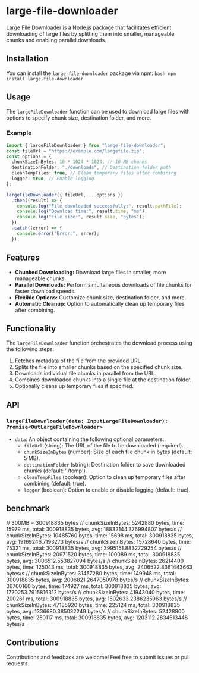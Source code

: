 # large-file-downloader

Large File Downloader is a Node.js package that facilitates efficient downloading of large files by splitting them into smaller, manageable chunks and enabling parallel downloads.

## Installation

You can install the `large-file-downloader` package via npm: `bash npm install large-file-downloader`

## Usage

The `largeFileDownloader` function can be used to download large files with options to specify chunk size, destination folder, and more.

### Example

```typescript
import { largeFileDownloader } from "large-file-downloader";
const fileUrl = "https://example.com/largefile.zip";
const options = {
  chunkSizeInBytes: 10 * 1024 * 1024, // 10 MB chunks
  destinationFolder: "./downloads", // Destination folder path
  cleanTempFiles: true, // Clean temporary files after combining
  logger: true, // Enable logging
};

largeFileDownloader({ fileUrl, ...options })
  .then((result) => {
    console.log("File downloaded successfully:", result.pathFile);
    console.log("Download time:", result.time, "ms");
    console.log("File size:", result.size, "bytes");
  })
  .catch((error) => {
    console.error("Error:", error);
  });
```

## Features

- **Chunked Downloading:** Download large files in smaller, more manageable chunks.
- **Parallel Downloads:** Perform simultaneous downloads of file chunks for faster download speeds.
- **Flexible Options:** Customize chunk size, destination folder, and more.
- **Automatic Cleanup:** Option to automatically clean up temporary files after combining.

## Functionality

The `largeFileDownloader` function orchestrates the download process using the following steps:

1.  Fetches metadata of the file from the provided URL.
2.  Splits the file into smaller chunks based on the specified chunk size.
3.  Downloads individual file chunks in parallel from the URL.
4.  Combines downloaded chunks into a single file at the destination folder.
5.  Optionally cleans up temporary files if specified.

## API

### `largeFileDownloader(data: InputLargeFileDownloader): Promise<OutLargeFileDownloader>`

- `data`: An object containing the following optional parameters:
  - `fileUrl` (string): The URL of the file to be downloaded (required).
  - `chunkSizeInBytes` (number): Size of each file chunk in bytes (default: 5 MB).
  - `destinationFolder` (string): Destination folder to save downloaded chunks (default: './temp').
  - `cleanTempFiles` (boolean): Option to clean up temporary files after combining (default: true).
  - `logger` (boolean): Option to enable or disable logging (default: true).

## benchmark

// 300MB = 300918835 bytes
// chunkSizeInBytes: 5242880 bytes, time: 15979 ms, total: 300918835 bytes, avg: 18832144.376994807 bytes/s
// chunkSizeInBytes: 10485760 bytes, time: 15698 ms, total: 300918835 bytes, avg: 19169246.7193273 bytes/s
// chunkSizeInBytes: 15728640 bytes, time: 75321 ms, total: 300918835 bytes, avg: 3995151.8832729254 bytes/s
// chunkSizeInBytes: 20971520 bytes, time: 100089 ms, total: 300918835 bytes, avg: 3006512.553827094 bytes/s
// chunkSizeInBytes: 26214400 bytes, time: 125043 ms, total: 300918835 bytes, avg: 2406522.8361443663 bytes/s
// chunkSizeInBytes: 31457280 bytes, time: 149948 ms, total: 300918835 bytes, avg: 2006821.2647050978 bytes/s
// chunkSizeInBytes: 36700160 bytes, time: 174927 ms, total: 300918835 bytes, avg: 1720253.7915816312 bytes/s
// chunkSizeInBytes: 41943040 bytes, time: 200261 ms, total: 300918835 bytes, avg: 1502633.2386235963 bytes/s
// chunkSizeInBytes: 47185920 bytes, time: 225124 ms, total: 300918835 bytes, avg: 1336680.385032249 bytes/s
// chunkSizeInBytes: 52428800 bytes, time: 250117 ms, total: 300918835 bytes, avg: 1203112.2834513448 bytes/s

## Contributions

Contributions and feedback are welcome! Feel free to submit issues or pull requests.
